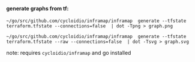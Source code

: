 #### generate graphs from tf:

    ~/go/src/github.com/cycloidio/inframap/inframap  generate --tfstate terraform.tfstate --connections=false  | dot -Tpng > graph.png

    ~/go/src/github.com/cycloidio/inframap/inframap  generate --tfstate terraform.tfstate --raw --connections=false  | dot -Tsvg > graph.svg

note: requires `cycloidio/inframap` and go installed
